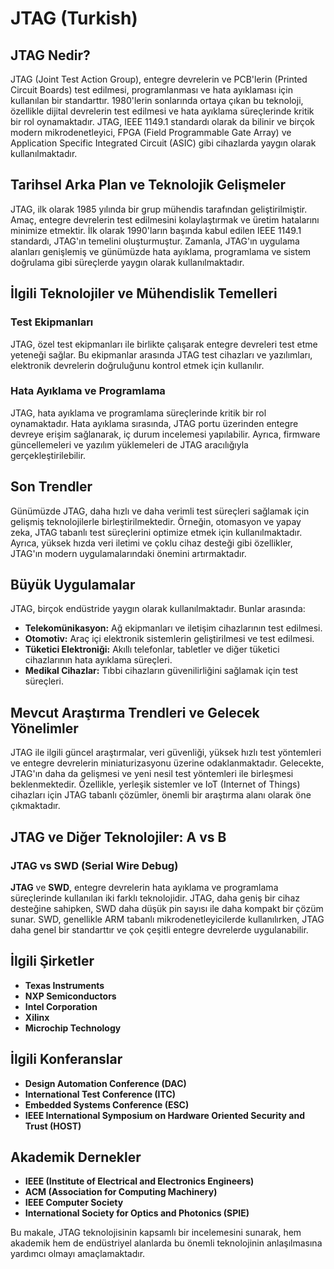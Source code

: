 # JTAG (Turkish)

## JTAG Nedir?

JTAG (Joint Test Action Group), entegre devrelerin ve PCB'lerin (Printed Circuit Boards) test edilmesi, programlanması ve hata ayıklaması için kullanılan bir standarttır. 1980'lerin sonlarında ortaya çıkan bu teknoloji, özellikle dijital devrelerin test edilmesi ve hata ayıklama süreçlerinde kritik bir rol oynamaktadır. JTAG, IEEE 1149.1 standardı olarak da bilinir ve birçok modern mikrodenetleyici, FPGA (Field Programmable Gate Array) ve Application Specific Integrated Circuit (ASIC) gibi cihazlarda yaygın olarak kullanılmaktadır.

## Tarihsel Arka Plan ve Teknolojik Gelişmeler

JTAG, ilk olarak 1985 yılında bir grup mühendis tarafından geliştirilmiştir. Amaç, entegre devrelerin test edilmesini kolaylaştırmak ve üretim hatalarını minimize etmektir. İlk olarak 1990'ların başında kabul edilen IEEE 1149.1 standardı, JTAG'ın temelini oluşturmuştur. Zamanla, JTAG'ın uygulama alanları genişlemiş ve günümüzde hata ayıklama, programlama ve sistem doğrulama gibi süreçlerde yaygın olarak kullanılmaktadır.

## İlgili Teknolojiler ve Mühendislik Temelleri

### Test Ekipmanları

JTAG, özel test ekipmanları ile birlikte çalışarak entegre devreleri test etme yeteneği sağlar. Bu ekipmanlar arasında JTAG test cihazları ve yazılımları, elektronik devrelerin doğruluğunu kontrol etmek için kullanılır.

### Hata Ayıklama ve Programlama

JTAG, hata ayıklama ve programlama süreçlerinde kritik bir rol oynamaktadır. Hata ayıklama sırasında, JTAG portu üzerinden entegre devreye erişim sağlanarak, iç durum incelemesi yapılabilir. Ayrıca, firmware güncellemeleri ve yazılım yüklemeleri de JTAG aracılığıyla gerçekleştirilebilir.

## Son Trendler

Günümüzde JTAG, daha hızlı ve daha verimli test süreçleri sağlamak için gelişmiş teknolojilerle birleştirilmektedir. Örneğin, otomasyon ve yapay zeka, JTAG tabanlı test süreçlerini optimize etmek için kullanılmaktadır. Ayrıca, yüksek hızda veri iletimi ve çoklu cihaz desteği gibi özellikler, JTAG'ın modern uygulamalarındaki önemini artırmaktadır.

## Büyük Uygulamalar

JTAG, birçok endüstride yaygın olarak kullanılmaktadır. Bunlar arasında:

- **Telekomünikasyon:** Ağ ekipmanları ve iletişim cihazlarının test edilmesi.
- **Otomotiv:** Araç içi elektronik sistemlerin geliştirilmesi ve test edilmesi.
- **Tüketici Elektroniği:** Akıllı telefonlar, tabletler ve diğer tüketici cihazlarının hata ayıklama süreçleri.
- **Medikal Cihazlar:** Tıbbi cihazların güvenilirliğini sağlamak için test süreçleri.

## Mevcut Araştırma Trendleri ve Gelecek Yönelimler

JTAG ile ilgili güncel araştırmalar, veri güvenliği, yüksek hızlı test yöntemleri ve entegre devrelerin miniaturizasyonu üzerine odaklanmaktadır. Gelecekte, JTAG'ın daha da gelişmesi ve yeni nesil test yöntemleri ile birleşmesi beklenmektedir. Özellikle, yerleşik sistemler ve IoT (Internet of Things) cihazları için JTAG tabanlı çözümler, önemli bir araştırma alanı olarak öne çıkmaktadır.

## JTAG ve Diğer Teknolojiler: A vs B

### JTAG vs SWD (Serial Wire Debug)

**JTAG** ve **SWD**, entegre devrelerin hata ayıklama ve programlama süreçlerinde kullanılan iki farklı teknolojidir. JTAG, daha geniş bir cihaz desteğine sahipken, SWD daha düşük pin sayısı ile daha kompakt bir çözüm sunar. SWD, genellikle ARM tabanlı mikrodenetleyicilerde kullanılırken, JTAG daha genel bir standarttır ve çok çeşitli entegre devrelerde uygulanabilir. 

## İlgili Şirketler

- **Texas Instruments**
- **NXP Semiconductors**
- **Intel Corporation**
- **Xilinx**
- **Microchip Technology**

## İlgili Konferanslar

- **Design Automation Conference (DAC)**
- **International Test Conference (ITC)**
- **Embedded Systems Conference (ESC)**
- **IEEE International Symposium on Hardware Oriented Security and Trust (HOST)**

## Akademik Dernekler

- **IEEE (Institute of Electrical and Electronics Engineers)**
- **ACM (Association for Computing Machinery)**
- **IEEE Computer Society**
- **International Society for Optics and Photonics (SPIE)**

Bu makale, JTAG teknolojisinin kapsamlı bir incelemesini sunarak, hem akademik hem de endüstriyel alanlarda bu önemli teknolojinin anlaşılmasına yardımcı olmayı amaçlamaktadır.